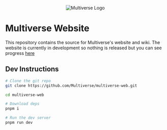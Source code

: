 <p align="center">
<img src="https://raw.githubusercontent.com/Multiverse/Multiverse-Core/main/config/multiverse2-long.png" alt="Multiverse Logo">
</p>

# Multiverse Website

This repository contains the source for Multiverse's website and wiki. The website is currently in development so nothing is released but you can see progress [here](https://example.com)

## Dev Instructions

```sh
# Clone the git repo
git clone https://github.com/Multiverse/multiverse-web.git

cd multiverse-web

# Download deps
pnpm i

# Run the dev server
pnpm run dev

```
